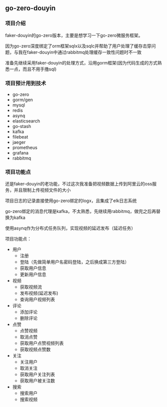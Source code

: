 ## go-zero-douyin
### 项目介绍
faker-douyin的go-zero版本，主要是想学习一下go-zero微服务框架。

因为go-zero深度绑定了orm框架sqlx以及sqlc并帮助了用户处理了缓存击穿问题，与我在faker-douyin中通过rabbitmq处理缓存一致性问题时不一致

准备先继续采用faker-douyin的处理方式，沿用gorm框架(因为代码生成的方式熟悉一点，而且不用手撸sql)

### 项目预计用到技术
- go-zero
- gorm/gen
- mysql
- redis
- asynq
- elasticsearch
- go-stash
- kafka
- filebeat
- jaeger
- prometheus
- grafana
- rabbitmq

### 项目功能点
还是faker-douyin的老功能，不过这次我准备把视频数据上传到阿里云的oss服务，并且限制上传视频文件的大小

项目日志的记录直接使用go-zero绑定的logx，且集成了elk日志系统

go-zero绑定的消息代理是kafka，不太熟悉，先继续用rabbitmq，做完之后再替换为kafka

使用asynq作为分布式任务队列，实现视频的延迟发布（延迟任务）

项目功能点：
- 用户
    - 注册
    - 登陆（先做简单用户名密码登陆，之后换成第三方登陆）
    - 获取用户信息
    - 更新用户信息
- 视频
    - 获取视频流
    - 发布视频(延迟发布)
    - 查询用户视频列表
- 评论
    - 添加评论
    - 删除评论
- 点赞
    - 点赞视频
    - 取消点赞
    - 获取用户点赞视频列表
    - 获取视频点赞数
- 关注
    - 关注用户
    - 取消关注
    - 获取用户关注列表
    - 获取用户被关注数
- 搜索
    - 搜索用户
    - 搜索视频
